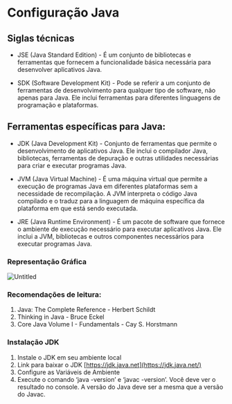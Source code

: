 # Configuração Java

## Siglas técnicas

- JSE (Java Standard Edition) - É um conjunto de bibliotecas e ferramentas que fornecem a funcionalidade básica necessária para desenvolver aplicativos Java.

- SDK (Software Development Kit) - Pode se referir a um conjunto de ferramentas de desenvolvimento para qualquer tipo de software, não apenas para Java. Ele inclui ferramentas para diferentes linguagens de programação e plataformas.

## Ferramentas específicas para Java:

- JDK (Java Development Kit) - Conjunto de ferramentas que permite o desenvolvimento de aplicativos Java. Ele inclui o compilador Java, bibliotecas, ferramentas de depuração e outras utilidades necessárias para criar e executar programas Java.

- JVM  (Java Virtual Machine) - É uma máquina virtual que permite a execução de programas Java em diferentes plataformas sem a necessidade de recompilação. A JVM interpreta o código Java compilado e o traduz para a linguagem de máquina específica da plataforma em que está sendo executada.

- JRE (Java Runtime Environment) - É um pacote de software que fornece o ambiente de execução necessário para executar aplicativos Java. Ele inclui a JVM, bibliotecas e outros componentes necessários para executar programas Java.

### Representação Gráfica

![Untitled](https://miro.medium.com/v2/resize:fit:640/format:webp/1*eU8zBZlcKcu0tetI7kTIbQ.png)

### Recomendações de leitura:

1. Java: The Complete Reference - Herbert Schildt
2. Thinking in Java - Bruce Eckel
3. Core Java Volume I - Fundamentals - Cay S. Horstmann

### Instalação JDK

1. Instale o JDK em seu ambiente local
2. Link para baixar o JDK [https://jdk.java.net](https://jdk.java.net/)
3. Configure as Variáveis de Ambiente
4. Execute o comando ‘java -version’ e ‘javac -version’. Você deve ver o resultado no console. A versão do Java deve ser a mesma que a versão do Javac.